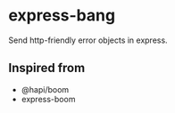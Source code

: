 # express-bang
Send http-friendly error objects in express.

## Inspired from
- @hapi/boom
- express-boom
